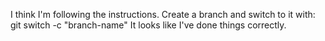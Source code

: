 I think I'm following the instructions.
Create a branch and switch to it with:
    git switch -c "branch-name"
It looks like I've done things correctly.
